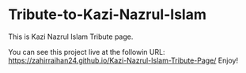 # Tribute-to-Kazi-Nazrul-Islam

This is Kazi Nazrul Islam Tribute page.

You can see this project live at the followin URL:
https://zahirraihan24.github.io/Kazi-Nazrul-Islam-Tribute-Page/
Enjoy!